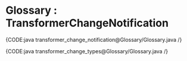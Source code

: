 ﻿# Glossary : TransformerChangeNotification

{CODE:java transformer_change_notification@Glossary/Glossary.java /}

{CODE:java transformer_change_types@Glossary/Glossary.java /}